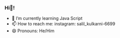 ### Hi👋!

- 🌱 I’m currently learning Java Script
- 📫 How to reach me: instagram: salil_kulkarni-6699
- 😄 Pronouns: He/Him
